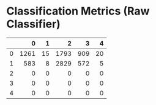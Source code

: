 # Classification Metrics (Raw Classifier)

|    |    0 |   1 |    2 |   3 |   4 |
|---:|-----:|----:|-----:|----:|----:|
|  0 | 1261 |  15 | 1793 | 909 |  20 |
|  1 |  583 |   8 | 2829 | 572 |   5 |
|  2 |    0 |   0 |    0 |   0 |   0 |
|  3 |    0 |   0 |    0 |   0 |   0 |
|  4 |    0 |   0 |    0 |   0 |   0 |

